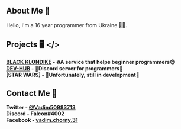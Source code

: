 ## About Me 📝
Hello, I'm a  16 year programmer from Ukraine 🏳‍🌈.

## Projects 🖥️ </>

**[BLACK KLONDIKE](https://github.com/VadimChorrny/VadimChorrny.github.io) - 🔥A service that helps beginner programmers😍  <br>
[DEV-HUB](https://discord.gg/eRCV8d) - 💎Discord server for programmers💎  <br>
[STAR WARS] - 🚀Unfortunately, still in development🙂** <br> 

## Contact Me 📱
**Twitter  - [@Vadim50983713](https://twitter.com/Vadim50983713)** <br>
**Discord  - Falcon#4002** <br>
**Facebook - [vadim.chorny.31](https://www.facebook.com/vadim.chorny.31/)** <br>
